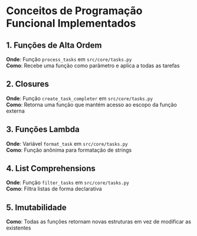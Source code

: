 # Conceitos de Programação Funcional Implementados

## 1. Funções de Alta Ordem

**Onde**: Função `process_tasks` em `src/core/tasks.py`  
**Como**: Recebe uma função como parâmetro e aplica a todas as tarefas

## 2. Closures

**Onde**: Função `create_task_completer` em `src/core/tasks.py`  
**Como**: Retorna uma função que mantém acesso ao escopo da função externa

## 3. Funções Lambda

**Onde**: Variável `format_task` em `src/core/tasks.py`  
**Como**: Função anônima para formatação de strings

## 4. List Comprehensions

**Onde**: Função `filter_tasks` em `src/core/tasks.py`  
**Como**: Filtra listas de forma declarativa

## 5. Imutabilidade

**Como**: Todas as funções retornam novas estruturas em vez de modificar as existentes
